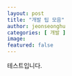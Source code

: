 ```yaml
---
layout: post
title: "개발 팁 모음"
author: jeonseonghu
categories: [ 개발 ]
image: 
featured: false
---
```


테스트입니다.
